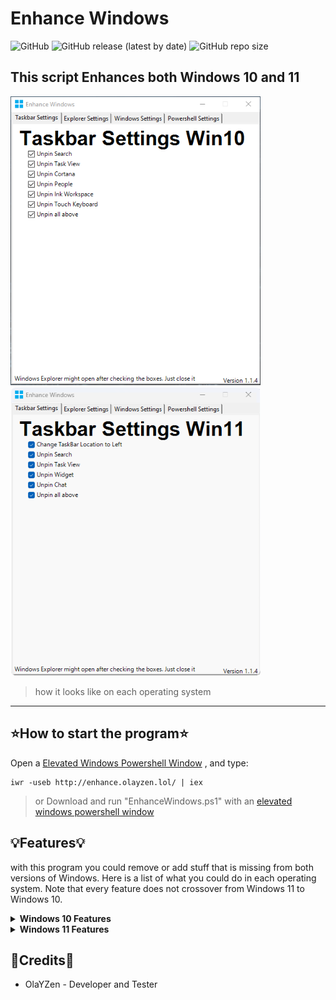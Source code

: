 # **Enhance Windows**
![GitHub](https://img.shields.io/github/license/OlaYZen/Enhance-Windows?color=gree&style=for-the-badge)
![GitHub release (latest by date)](https://img.shields.io/github/v/release/OlaYZen/Enhance-Windows?style=for-the-badge)
![GitHub repo size](https://img.shields.io/github/repo-size/OlaYZen/Enhance-Windows?color=orange&style=for-the-badge)

This script Enhances both Windows 10 and 11 
---


<img src="Win10.png" alt="drawing" width="400"/><img src="Win11.png" alt="drawing" width="400"/>
> how it looks like on each operating system


---
## ⭐**How to start the program**⭐

Open a [Elevated Windows Powershell Window](https://docs.microsoft.com/en-us/powershell/scripting/windows-powershell/starting-windows-powershell?view=powershell-7.2#with-administrative-privileges-run-as-administrator) , and type: 
```
iwr -useb http://enhance.olayzen.lol/ | iex
```
> or Download and run "EnhanceWindows.ps1" with an [elevated windows powershell window](https://docs.microsoft.com/en-us/powershell/scripting/windows-powershell/starting-windows-powershell?view=powershell-7.2#with-administrative-privileges-run-as-administrator)

## 💡Features💡
with this program you could remove or add stuff that is missing from both versions of Windows. Here is a list of what you could do in each operating system. Note that every feature does not crossover from Windows 11 to Windows 10.

<details>
 <summary><b>Windows 10 Features</b></summary>

    - Taskbar settings
    - Windows Explorer settings
    - Debloat Windows 10
    - Installing Programs
    - Windows and Program Updates
 </details>

<details>
 <summary><b>Windows 11 Features</b></summary>

    - Windows 10 Right Click
    - Fix Taskbar pinned apps and location
    - Windows Explorer settings
    - Debloat Windows 11
    - Windows Explorer tabs before release
    - Installing Programs
    - Windows and Program Updates
 </details>

📍Credits📍
---

- OlaYZen - Developer and Tester
